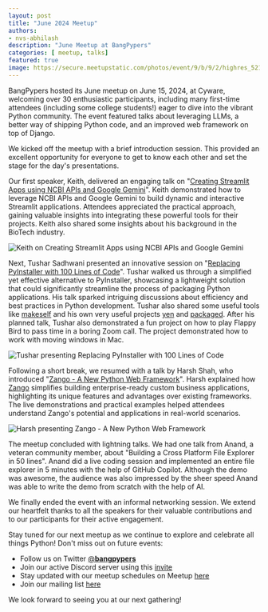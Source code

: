 ```yaml
---
layout: post
title: "June 2024 Meetup"
authors:
- nvs-abhilash
description: "June Meetup at BangPypers"
categories: [ meetup, talks]
featured: true
image: https://secure.meetupstatic.com/photos/event/9/b/9/2/highres_521739826.webp
---
```


BangPypers hosted its June meetup on June 15, 2024, at Cyware, welcoming over 30 enthusiastic participants, including many first-time attendees (including some college students!) eager to dive into the vibrant Python community. The event featured talks about leveraging LLMs, a better way of shipping Python code, and an improved web framework on top of Django.

We kicked off the meetup with a brief introduction session. This provided an excellent opportunity for everyone to get to know each other and set the stage for the day's presentations.

Our first speaker, Keith, delivered an engaging talk on "[Creating Streamlit Apps using NCBI APIs and Google Gemini](https://github.com/bangpypers/meetup-talks/issues/30)". Keith demonstrated how to leverage NCBI APIs and Google Gemini to build dynamic and interactive Streamlit applications. Attendees appreciated the practical approach, gaining valuable insights into integrating these powerful tools for their projects. Keith also shared some insights about his background in the BioTech industry.

![Keith on Creating Streamlit Apps using NCBI APIs and Google Gemini](https://secure.meetupstatic.com/photos/event/9/b/8/9/highres_521739817.webp)

Next, Tushar Sadhwani presented an innovative session on "[Replacing PyInstaller with 100 Lines of Code](https://github.com/bangpypers/meetup-talks/issues/31)". Tushar walked us through a simplified yet effective alternative to PyInstaller, showcasing a lightweight solution that could significantly streamline the process of packaging Python applications. His talk sparked intriguing discussions about efficiency and best practices in Python development. Tushar also shared some useful tools like [makeself](https://makeself.io/) and his own very useful projects [yen](https://github.com/tusharsadhwani/yen) and [packaged](https://github.com/tusharsadhwani/packaged). After his planned talk, Tushar also demonstrated a fun project on how to play Flappy Bird to pass time in a boring Zoom call. The project demonstrated how to work with moving windows in Mac.

![Tushar presenting Replacing PyInstaller with 100 Lines of Code](https://secure.meetupstatic.com/photos/event/9/b/8/b/highres_521739819.webp)

Following a short break, we resumed with a talk by Harsh Shah, who introduced "[Zango - A New Python Web Framework](https://github.com/bangpypers/meetup-talks/issues/32)". Harsh explained how [Zango](https://github.com/Healthlane-Technologies/Zango) simplifies building enterprise-ready custom business applications, highlighting its unique features and advantages over existing frameworks. The live demonstrations and practical examples helped attendees understand Zango's potential and applications in real-world scenarios.

![Harsh presenting Zango - A New Python Web Framework](https://secure.meetupstatic.com/photos/event/9/b/8/f/highres_521739823.webp)

The meetup concluded with lightning talks. We had one talk from Anand, a veteran community member, about "Building a Cross Platform File Explorer in 50 lines". Anand did a live coding session and implemented an entire file explorer in 5 minutes with the help of GitHub Copilot. Although the demo was awesome, the audience was also impressed by the sheer speed Anand was able to write the demo from scratch with the help of AI.

We finally ended the event with an informal networking session. We extend our heartfelt thanks to all the speakers for their valuable contributions and to our participants for their active engagement.

Stay tuned for our next meetup as we continue to explore and celebrate all things Python! Don't miss out on future events:
- Follow us on Twitter [@__bangpypers__](https://twitter.com/__bangpypers__)
- Join our active Discord server using this [invite](https://discord.com/invite/5hanJnWf9m)
- Stay updated with our meetup schedules on Meetup [here](https://www.meetup.com/BangPypers/)
- Join our mailing list [here](https://mail.python.org/mailman/listinfo/bangpypers)

We look forward to seeing you at our next gathering!
